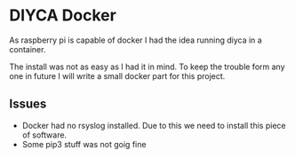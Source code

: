 # DIYCA Docker

As raspberry pi is capable of docker I had the idea running diyca in a container. 

The install was not as easy as I had it in mind. To keep the trouble form any one in future I will write a small docker part for this project. 

## Issues
* Docker had no rsyslog installed. Due to this we need to install this piece of software. 
* Some pip3 stuff was not goig fine 